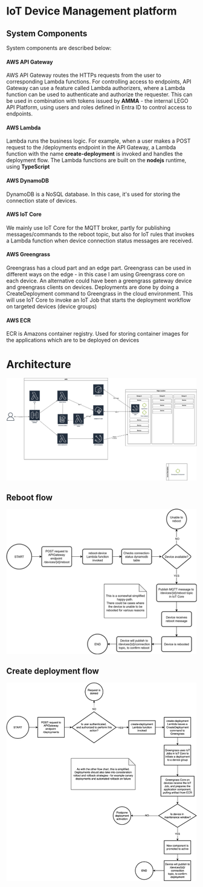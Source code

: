 # IoT Device Management platform

## System Components
System components are described below:
#### AWS API Gateway
AWS API Gateway routes the HTTPs requests from the user to corresponding Lambda functions.
For controlling access to endpoints, API Gateway can use a feature called Lambda authorizers, where a Lambda function can be used to authenticate and authorize the requester. This can be used in combination with tokens issued by **AMMA** - the internal LEGO API Platform, using users and roles defined in Entra ID to control access to endpoints.
#### AWS Lambda
Lambda runs the business logic. For example, when a user makes a POST request to the /deployments endpoint in the API Gateway, a Lambda function with the name **create-deployment** is invoked and handles the deployment flow.
The Lambda functions are built on the **nodejs** runtime, using **TypeScript**
#### AWS DynamoDB
DynamoDB is a NoSQL database. In this case, it's used for storing the connection state of devices.
#### AWS IoT Core
We mainly use IoT Core for the MQTT broker, partly for publishing messages/commands to the reboot topic, but also for IoT rules that invokes a Lambda function when device connection status messages are received.
#### AWS Greengrass
Greengrass has a cloud part and an edge part. Greengrass can be used in different ways on the edge - in this case I am using Greengrass core on each device. An alternative could have been a greengrass gateway device and greengrass clients on devices.
Deployments are done by doing a CreateDeployment command to Greengrass in the cloud environment. This will use IoT Core to invoke an IoT Job that starts the deployment workflow on targeted devices (device groups)
#### AWS ECR
ECR is Amazons container registry. Used for storing container images for the applications which are to be deployed on devices


# Architecture
![System Architecture](./docs/images/architecture.drawio.svg)

## Reboot flow
![Reboot flowchart](./docs/images/reboot.drawio.svg)

## Create deployment flow
![Create deployment flowchart](./docs/images/create_deployment.drawio.svg)
